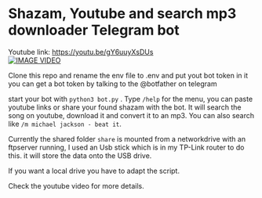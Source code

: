 # Shazam, Youtube and search mp3 downloader Telegram bot<br />

Youtube link: https://youtu.be/gY6uuyXsDUs <br />
[![IMAGE VIDEO](https://img.youtube.com/vi/gY6uuyXsDUs/0.jpg)](https://www.youtube.com/watch?v=gY6uuyXsDUs)<br />

Clone this repo and rename the env file to .env and put yout bot token in it<br />
you can get a bot token by talking to the @botfather on telegram <br />

start your bot with  `python3 bot.py` . 
Type `/help` for the menu, you can paste youtube links or share your found shazam with the bot. 
It will search the song on youtube, download it and convert it to an mp3. 
You can also search like `/m michael jackson - beat it`. 

Currently the shared folder `share` is mounted from a networkdrive with an ftpserver running, I used an Usb stick which is in my TP-Link router to do this.
it will store the data onto the USB drive.

If you want a local drive you have to adapt the script.

Check the youtube video for more details. 

